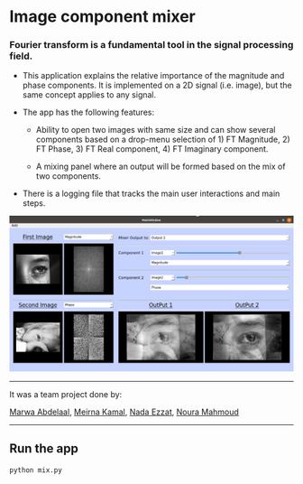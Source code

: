 # Image component mixer 

### Fourier transform is a fundamental tool in the signal processing field.

- This application explains the relative importance of the magnitude and phase components. It is implemented on a 2D signal (i.e. image), but the same concept applies to any signal.

- The app has the following features:
  
  - Ability to open two images with same size and can show several components based on a drop-menu selection of 1) FT Magnitude, 2) FT Phase, 3) FT Real component, 4) FT Imaginary component.
  
  - A mixing panel where an output will be formed based on the mix of two components.

- There is a logging file that tracks the main user interactions and main steps.

![app](Imgs/app.png)

***

It was a team project done by:

[Marwa Abdelaal](https://github.com/MarwaAbdelAal), 
[Meirna Kamal](https://github.com/Meirna-kamal), 
[Nada Ezzat](https://github.com/nadaezzat-99), 
[Noura Mahmoud](https://github.com/Noura-Mahmoud)

***

## Run the app

```bash
python mix.py
```
